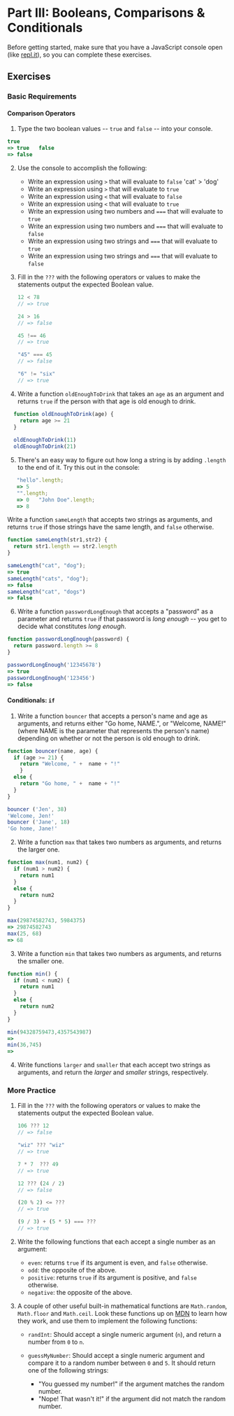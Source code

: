 # Part III: Booleans, Comparisons & Conditionals

Before getting started, make sure that you have a JavaScript console open (like <a href="http://www.repl.it/languages/javascript" target="_blank">repl.it</a>), so you can complete these exercises.

## Exercises

### Basic Requirements

#### Comparison Operators

1. Type the two boolean values -- `true` and `false` -- into your console.
```js
true
=> true   false
=> false
```
2. Use the console to accomplish the following:

    + Write an expression using `>` that will evaluate to `false`
    'cat' > 'dog'
    + Write an expression using `>` that will evaluate to `true`
    + Write an expression using `<` that will evaluate to `false`
    + Write an expression using `<` that will evaluate to `true`
    + Write an expression using two numbers and `===` that will evaluate to `true`
    + Write an expression using two numbers and `===` that will evaluate to `false`
    + Write an expression using two strings and `===` that will evaluate to `true`
    + Write an expression using two strings and `===` that will evaluate to `false`

3. Fill in the `???` with the following operators or values to make the statements
   output the expected Boolean value.

   ```js
   12 < 78
   // => true

   24 > 16
   // => false

   45 !== 46
   // => true

   "45" === 45
   // => false

   "6" != "six"
   // => true
   ```

4. Write a function `oldEnoughToDrink` that takes an `age` as an argument and
   returns `true` if the person with that age is old enough to drink.
 ```  js
   function oldEnoughToDrink(age) {
     return age >= 21
   }
   
   oldEnoughToDrink(11)
   oldEnoughToDrink(21)
```

5. There's an easy way to figure out how long a string is by adding `.length` to
   the end of it. Try this out in the console:
```js
   "hello".length;
   => 5   
   "".length;
   => 0   "John Doe".length;
   => 8
 ```

  Write a function `sameLength` that accepts two strings as arguments, and
  returns `true` if those strings have the same length, and `false` otherwise.
```js
function sameLength(str1,str2) {
  return str1.length == str2.length 
}

sameLength("cat", "dog");
=> true   
sameLength("cats", "dog");
=> false
sameLength("cat", "dogs")
=> false
```

6. Write a function `passwordLongEnough` that accepts a "password" as a
   parameter and returns `true` if that password is *long enough* -- you get to
   decide what constitutes *long enough*.

```js
function passwordLongEnough(password) {
  return password.length >= 8
}

passwordLongEnough('12345678')
=> true   
passwordLongEnough('123456')
=> false   
```

#### Conditionals: `if`

1. Write a function `bouncer` that accepts a person's name and age as arguments,
   and returns either "Go home, NAME.", or "Welcome, NAME!" (where NAME is the
   parameter that represents the person's name) depending on whether or not the
   person is old enough to drink.
```js
function bouncer(name, age) {
  if (age >= 21) {
    return "Welcome, " +  name + "!"
    }
  else {
    return "Go home, " +  name + "!"
  }
}

bouncer ('Jen', 38)  
'Welcome, Jen!'  
bouncer ('Jane', 18)  
'Go home, Jane!'
```

2. Write a function `max` that takes two numbers as arguments, and returns the
   larger one.

```js
function max(num1, num2) {
  if (num1 > num2) {
    return num1
  }
  else {
    return num2
  }
}

max(29874582743, 5984375)  
=> 29874582743  
max(25, 68)  
=> 68
```

3. Write a function `min` that takes two numbers as arguments, and returns the
   smaller one.

```js
function min() {
  if (num1 < num2) {
    return num1
  }
  else {
    return num2
  }
}

min(94328759473,4357543987)  
=> 
min(36,745)  
=> 
```

4. Write functions `larger` and `smaller` that each accept two strings as
   arguments, and return the *larger* and *smaller* strings, respectively.

### More Practice

1. Fill in the `???` with the following operators or values to make the statements
   output the expected Boolean value.

   ```js
   106 ??? 12
   // => false

   "wiz" ??? "wiz"
   // => true

   7 * 7  ??? 49
   // => true

   12 ??? (24 / 2)
   // => false

   (20 % 2) <= ???
   // => true

   (9 / 3) + (5 * 5) === ???
   // => true
   ```

2. Write the following functions that each accept a single number as an
   argument:

    + `even`: returns `true` if its argument is even, and `false` otherwise.
    + `odd`: the opposite of the above.
    + `positive`: returns `true` if its argument is positive, and `false` otherwise.
    + `negative`: the opposite of the above.

3. A couple of other useful built-in mathematical functions are `Math.random`,
   `Math.floor` and `Math.ceil`. Look these functions up on
   [MDN](https://developer.mozilla.org/en-US/docs/Web/JavaScript/Reference/Global_Objects/Math)
   to learn how they work, and use them to implement the following functions:

   + `randInt`: Should accept a single numeric argument (`n`), and return a
     number from `0` to `n`.
   + `guessMyNumber`: Should accept a single numeric argument and compare it to
     a random number between `0` and `5`. It should return one of the following
     strings:

     - "You guessed my number!" if the argument matches the random number.
     - "Nope! That wasn't it!" if the argument did not match the random number.

